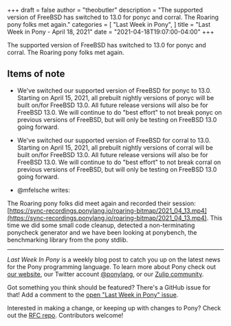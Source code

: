 +++
draft = false
author = "theobutler"
description = "The supported version of FreeBSD has switched to 13.0 for ponyc and corral. The Roaring pony folks met again."
categories = [
    "Last Week in Pony",
]
title = "Last Week in Pony - April 18, 2021"
date = "2021-04-18T19:07:00-04:00"
+++

The supported version of FreeBSD has switched to 13.0 for ponyc and corral. The Roaring pony folks met again.
<!--more-->

## Items of note

- We've switched our supported version of FreeBSD for ponyc to 13.0. Starting on April 15, 2021, all prebuilt nightly versions of ponyc will be built on/for FreeBSD 13.0. All future release versions will also be for FreeBSD 13.0. We will continue to do "best effort" to not break ponyc on previous versions of FreeBSD, but will only be testing on FreeBSD 13.0 going forward.

- We've switched our supported version of FreeBSD for corral to 13.0. Starting on April 15, 2021, all prebuilt nightly versions of corral will be built on/for FreeBSD 13.0. All future release versions will also be for FreeBSD 13.0. We will continue to do "best effort" to not break corral on previous versions of FreeBSD, but will only be testing on FreeBSD 13.0 going forward.

- @mfelsche writes:

The Roaring pony folks did meet again and recorded their session: [https://sync-recordings.ponylang.io/roaring-bitmap/2021_04_13.mp4](https://sync-recordings.ponylang.io/roaring-bitmap/2021_04_13.mp4). This time we did some small code cleanup, detected a non-terminating ponycheck generator and we have been looking at ponybench, the benchmarking library from the pony stdlib.

---

_Last Week In Pony_ is a weekly blog post to catch you up on the latest news for the Pony programming language. To learn more about Pony check out [our website](https://ponylang.io), our Twitter account [@ponylang](https://twitter.com/ponylang), or our [Zulip community](https://ponylang.zulipchat.com).

Got something you think should be featured? There's a GitHub issue for that! Add a comment to the [open "Last Week in Pony" issue](https://github.com/ponylang/ponylang.github.io/issues?q=is%3Aissue+is%3Aopen+label%3Alast-week-in-pony).

Interested in making a change, or keeping up with changes to Pony? Check out the [RFC repo](https://github.com/ponylang/rfcs). Contributors welcome!

